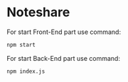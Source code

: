# Noteshare
For start Front-End part use command:
```bash
npm start
```
For start Back-End part use command:
```bash
npm index.js
```

